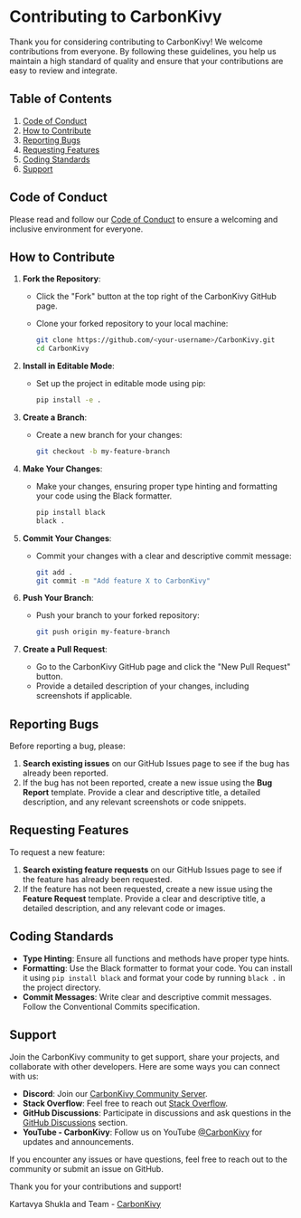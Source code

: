 # Contributing to CarbonKivy

Thank you for considering contributing to CarbonKivy! We welcome contributions from everyone. By following these guidelines, you help us maintain a high standard of quality and ensure that your contributions are easy to review and integrate.

## Table of Contents

1. [Code of Conduct](#code-of-conduct)
2. [How to Contribute](#how-to-contribute)
3. [Reporting Bugs](#reporting-bugs)
4. [Requesting Features](#requesting-features)
5. [Coding Standards](#coding-standards)
6. [Support](#support)

## Code of Conduct

Please read and follow our [Code of Conduct](CODE_OF_CONDUCT.md) to ensure a welcoming and inclusive environment for everyone.

## How to Contribute

1. **Fork the Repository**:
   - Click the "Fork" button at the top right of the CarbonKivy GitHub page.
   - Clone your forked repository to your local machine:

      ```sh
      git clone https://github.com/<your-username>/CarbonKivy.git
      cd CarbonKivy
      ```

2. **Install in Editable Mode**:
   - Set up the project in editable mode using pip:

      ```sh
      pip install -e .
      ```

3. **Create a Branch**:
   - Create a new branch for your changes:

      ```sh
      git checkout -b my-feature-branch
      ```

4. **Make Your Changes**:
   - Make your changes, ensuring proper type hinting and formatting your code using the Black formatter.

      ```sh
      pip install black
      black .
      ```

5. **Commit Your Changes**:
   - Commit your changes with a clear and descriptive commit message:

      ```sh
      git add .
      git commit -m "Add feature X to CarbonKivy"
      ```

6. **Push Your Branch**:
   - Push your branch to your forked repository:

      ```sh
      git push origin my-feature-branch
      ```

7. **Create a Pull Request**:
   - Go to the CarbonKivy GitHub page and click the "New Pull Request" button.
   - Provide a detailed description of your changes, including screenshots if applicable.

## Reporting Bugs

Before reporting a bug, please:

1. **Search existing issues** on our GitHub Issues page to see if the bug has already been reported.
2. If the bug has not been reported, create a new issue using the **Bug Report** template. Provide a clear and descriptive title, a detailed description, and any relevant screenshots or code snippets.

## Requesting Features

To request a new feature:

1. **Search existing feature requests** on our GitHub Issues page to see if the feature has already been requested.
2. If the feature has not been requested, create a new issue using the **Feature Request** template. Provide a clear and descriptive title, a detailed description, and any relevant code or images.

## Coding Standards

- **Type Hinting**: Ensure all functions and methods have proper type hints.
- **Formatting**: Use the Black formatter to format your code. You can install it using `pip install black` and format your code by running `black .` in the project directory.
- **Commit Messages**: Write clear and descriptive commit messages. Follow the Conventional Commits specification.

## Support

Join the CarbonKivy community to get support, share your projects, and collaborate with other developers. Here are some ways you can connect with us:

- **Discord**: Join our [CarbonKivy Community Server](https://discord.gg/jxZ5xr3pUt).
- **Stack Overflow**: Feel free to reach out [Stack Overflow](https://stackoverflow.com/tags/CarbonKivy).
- **GitHub Discussions**: Participate in discussions and ask questions in the [GitHub Discussions](https://github.com/CarbonKivy/CarbonKivy/discussions) section.
- **YouTube - CarbonKivy**: Follow us on YouTube [@CarbonKivy](https://youtube.com/@CarbonKivy) for updates and announcements.

If you encounter any issues or have questions, feel free to reach out to the community or submit an issue on GitHub.

Thank you for your contributions and support!

Kartavya Shukla and Team - [CarbonKivy](https://github.com/CarbonKivy/CarbonKivy)
